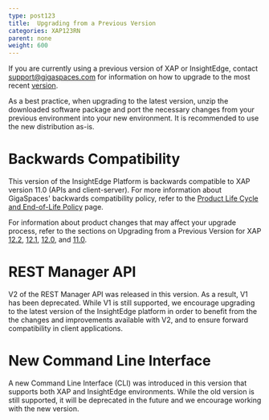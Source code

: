 ```yaml
---
type: post123
title:  Upgrading from a Previous Version
categories: XAP123RN
parent: none
weight: 600
---
```


If you are currently using a previous version of XAP or InsightEdge, contact <support@gigaspaces.com> for information on how to upgrade to the most recent [version](https://www.gigaspaces.com/download-center).

As a best practice, when upgrading to the latest version, unzip the downloaded software package and port the necessary changes from your previous environment into your new environment. It is recommended to use the new distribution as-is. 
 
# Backwards Compatibility

This version of the InsightEdge Platform is backwards compatible to XAP version 11.0 (APIs and client-server). For more information about GigaSpaces' backwards compatibility policy, refer to the [Product Life Cycle and End-of-Life Policy](/release_notes/lifecycle.html) page.

For information about product changes that may affect your upgrade process, refer to the sections on Upgrading from a Previous Version for XAP [12.2](/xap/12.2/rn/upgrading.html), [12.1](/release_notes/121upgrading.html), [12.0](/release_notes/120upgrading.html), and [11.0](/release_notes/110upgrading.html). 

# REST Manager API

V2 of the REST Manager API was released in this version. As a result, V1 has been deprecated. While V1 is still supported, we encourage upgrading to the latest version of the InsightEdge platform in order to benefit from the the changes and improvements available with V2, and to ensure forward compatibility in client applications.

# New Command Line Interface

A new Command Line Interface (CLI) was introduced in this version that supports both XAP and InsightEdge environments. While the old version is still supported, it will be deprecated in the future and we encourage working with the new version. 